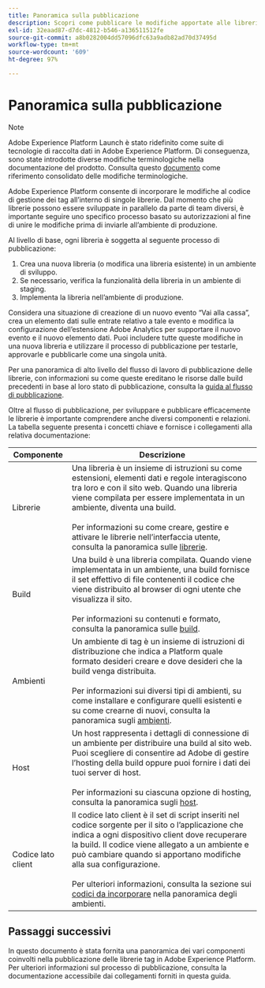 ```yaml
---
title: Panoramica sulla pubblicazione
description: Scopri come pubblicare le modifiche apportate alle librerie dei codici di gestione dei tag in Adobe Experience Platform.
exl-id: 32eaad87-d7dc-4812-b546-a136511512fe
source-git-commit: a8b0282004dd57096dfc63a9adb82ad70d37495d
workflow-type: tm+mt
source-wordcount: '609'
ht-degree: 97%

---
```


# Panoramica sulla pubblicazione

>[!NOTE]
>
>Adobe Experience Platform Launch è stato ridefinito come suite di tecnologie di raccolta dati in Adobe Experience Platform. Di conseguenza, sono state introdotte diverse modifiche terminologiche nella documentazione del prodotto. Consulta questo [documento](../../term-updates.md) come riferimento consolidato delle modifiche terminologiche.

Adobe Experience Platform consente di incorporare le modifiche al codice di gestione dei tag all’interno di singole librerie. Dal momento che più librerie possono essere sviluppate in parallelo da parte di team diversi, è importante seguire uno specifico processo basato su autorizzazioni al fine di unire le modifiche prima di inviarle all’ambiente di produzione.

Al livello di base, ogni libreria è soggetta al seguente processo di pubblicazione:

1. Crea una nuova libreria (o modifica una libreria esistente) in un ambiente di sviluppo.
1. Se necessario, verifica la funzionalità della libreria in un ambiente di staging.
1. Implementa la libreria nell’ambiente di produzione.

Considera una situazione di creazione di un nuovo evento “Vai alla cassa”, crea un elemento dati sulle entrate relativo a tale evento e modifica la configurazione dell’estensione Adobe Analytics per supportare il nuovo evento e il nuovo elemento dati. Puoi includere tutte queste modifiche in una nuova libreria e utilizzare il processo di pubblicazione per testarle, approvarle e pubblicarle come una singola unità.

Per una panoramica di alto livello del flusso di lavoro di pubblicazione delle librerie, con informazioni su come queste ereditano le risorse dalle build precedenti in base al loro stato di pubblicazione, consulta la [guida al flusso di pubblicazione](./publishing-flow.md).

Oltre al flusso di pubblicazione, per sviluppare e pubblicare efficacemente le librerie è importante comprendere anche diversi componenti e relazioni. La tabella seguente presenta i concetti chiave e fornisce i collegamenti alla relativa documentazione:

| Componente | Descrizione |
| --- | --- |
| Librerie | Una libreria è un insieme di istruzioni su come estensioni, elementi dati e regole interagiscono tra loro e con il sito web. Quando una libreria viene compilata per essere implementata in un ambiente, diventa una build.<br><br>Per informazioni su come creare, gestire e attivare le librerie nell’interfaccia utente, consulta la panoramica sulle [librerie](./libraries.md). |
| Build | Una build è una libreria compilata. Quando viene implementata in un ambiente, una build fornisce il set effettivo di file contenenti il codice che viene distribuito al browser di ogni utente che visualizza il sito.<br><br>Per informazioni su contenuti e formato, consulta la panoramica sulle [build](./builds.md). |
| Ambienti | Un ambiente di tag è un insieme di istruzioni di distribuzione che indica a Platform quale formato desideri creare e dove desideri che la build venga distribuita.<br><br>Per informazioni sui diversi tipi di ambienti, su come installare e configurare quelli esistenti e su come crearne di nuovi, consulta la panoramica sugli [ambienti](./environments.md). |
| Host | Un host rappresenta i dettagli di connessione di un ambiente per distribuire una build al sito web. Puoi scegliere di consentire ad Adobe di gestire l’hosting della build oppure puoi fornire i dati dei tuoi server di host.<br><br>Per informazioni su ciascuna opzione di hosting, consulta la panoramica sugli [host](./hosts/hosts-overview.md). |
| Codice lato client | Il codice lato client è il set di script inseriti nel codice sorgente per il sito o l’applicazione che indica a ogni dispositivo client dove recuperare la build. Il codice viene allegato a un ambiente e può cambiare quando si apportano modifiche alla sua configurazione.<br><br>Per ulteriori informazioni, consulta la sezione sui [codici da incorporare](./environments.md#embed-code) nella panoramica degli ambienti. |

## Passaggi successivi

In questo documento è stata fornita una panoramica dei vari componenti coinvolti nella pubblicazione delle librerie tag in Adobe Experience Platform. Per ulteriori informazioni sul processo di pubblicazione, consulta la documentazione accessibile dai collegamenti forniti in questa guida.
